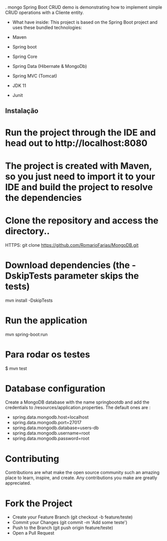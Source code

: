. mongo Spring Boot CRUD demo is demonstrating how to implement simple CRUD operations with a Cliente entity.

- What have inside:
This project is based on the Spring Boot project and uses these bundled technologies:

- Maven
- Spring boot
- Spring Core
- Spring Data (Hibernate & MongoDb)
- Spring MVC (Tomcat)
- JDK 11
- Junit


## Instalação
# Run the project through the IDE and head out to http://localhost:8080


# The project is created with Maven, so you just need to import it to your IDE and build the project to resolve the dependencies


# Clone the repository and access the directory..
HTTPS: git clone https://github.com/RomarioFarias/MongoDB.git


# Download dependencies (the -DskipTests parameter skips the tests)
mvn install -DskipTests


# Run the application
mvn spring-boot:run


# Para rodar os testes
$ mvn test


# Database configuration
Create a MongoDB database with the name springbootdb and add the credentials to /resources/application.properties.
The default ones are :


- spring.data.mongodb.host=localhost
- spring.data.mongodb.port=27017
- spring.data.mongodb.database=users-db
- spring.data.mongodb.username=root
- spring.data.mongodb.password=root

# Contributing
Contributions are what make the open source community such an amazing place to learn, inspire, and create. Any contributions you make are greatly appreciated.

# Fork the Project
- Create your Feature Branch (git checkout -b feature/teste)
- Commit your Changes (git commit -m 'Add some teste')
- Push to the Branch (git push origin feature/teste)
- Open a Pull Request
